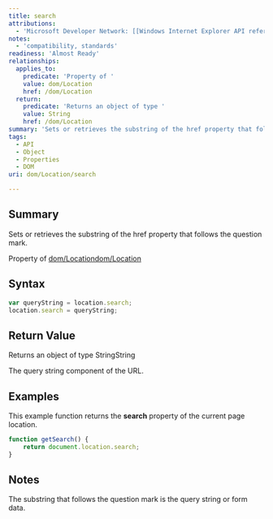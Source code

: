 ```yaml
---
title: search
attributions:
  - 'Microsoft Developer Network: [[Windows Internet Explorer API reference](http://msdn.microsoft.com/en-us/library/ie/hh828809%28v=vs.85%29.aspx) Article]'
notes:
  - 'compatibility, standards'
readiness: 'Almost Ready'
relationships:
  applies_to:
    predicate: 'Property of '
    value: dom/Location
    href: /dom/Location
  return:
    predicate: 'Returns an object of type '
    value: String
    href: /dom/Location
summary: 'Sets or retrieves the substring of the href property that follows the question mark.'
tags:
  - API
  - Object
  - Properties
  - DOM
uri: dom/Location/search

---
```

## <span>Summary</span>

Sets or retrieves the substring of the href property that follows the question mark.

Property of [dom/Location](/dom/Location)[dom/Location](/dom/Location)

## <span>Syntax</span>

``` js
var queryString = location.search;
location.search = queryString;
```

## <span>Return Value</span>

Returns an object of type StringString

The query string component of the URL.

## <span>Examples</span>

This example function returns the **search** property of the current page location.

``` js
function getSearch() {
    return document.location.search;
}
```

## <span>Notes</span>

The substring that follows the question mark is the query string or form data.